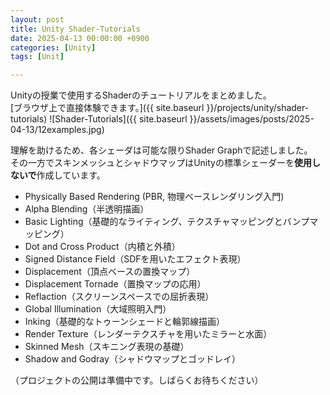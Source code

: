 ```yaml
---
layout: post
title: Unity Shader-Tutorials
date: 2025-04-13 00:00:00 +0900
categories: [Unity]
tags: [Unit]

---
```

Unityの授業で使用するShaderのチュートリアルをまとめました。  
[ブラウザ上で直接体験できます。]({{ site.baseurl }}/projects/unity/shader-tutorials)
![Shader-Tutorials]({{ site.baseurl }}/assets/images/posts/2025-04-13/12examples.jpg)

理解を助けるため、各シェーダは可能な限りShader Graphで記述しました。  
その一方でスキンメッシュとシャドウマップはUnityの標準シェーダーを**使用しないで**作成しています。  

- Physically Based Rendering (PBR, 物理ベースレンダリング入門) 
- Alpha Blending（半透明描画）
- Basic Lighting（基礎的なライティング、テクスチャマッピングとバンプマッピング）
- Dot and Cross Product（内積と外積）
- Signed Distance Field（SDFを用いたエフェクト表現）
- Displacement（頂点ベースの置換マップ）
- Displacement Tornade（置換マップの応用）
- Reflaction（スクリーンスペースでの屈折表現）
- Global Illumination（大域照明入門）
- Inking（基礎的なトゥーンシェードと輪郭線描画）
- Render Texture（レンダーテクスチャを用いたミラーと水面）
- Skinned Mesh（スキニング表現の基礎）
- Shadow and Godray（シャドウマップとゴッドレイ）

（プロジェクトの公開は準備中です。しばらくお待ちください）  
